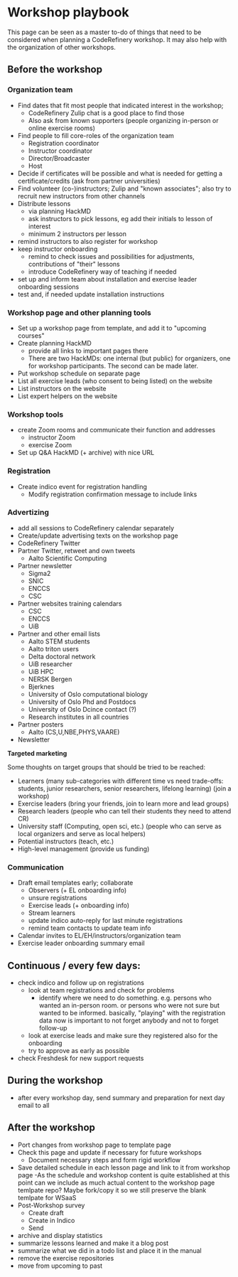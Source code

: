 # Workshop playbook

This page can be seen as a master to-do of things that need to be considered when planning a CodeRefinery workshop.
It may also help with the organization of other workshops.

## Before the workshop

### Organization team

* Find dates that fit most people that indicated interest in the workshop; 
    * CodeRefinery Zulip chat is a good place to find those
    * Also ask from known supporters (people organizing in-person or online exercise rooms)
* Find people to fill core-roles of the organization team 
    * Registration coordinator
    * Instructor coordinator
    * Director/Broadcaster
    * Host
* Decide if certificates will be possible and what is needed for getting a certificate/credits (ask from partner universities)
* Find volunteer (co-)instructors; Zulip and "known associates"; also try to recruit new instructors from other channels
* Distribute lessons
    * via planning HackMD
    * ask instructors to pick lessons, eg add their initials to lesson of interest
    * minimum 2 instructors per lesson
* remind instructors to also register for workshop
* keep instructor onboarding
    * remind to check issues and possibilities for adjustments, contributions of "their" lessons
    * introduce CodeRefinery way of teaching if needed
* set up and inform team about installation and exercise leader onboarding sessions
* test and, if needed update installation instructions


### Workshop page and other planning tools

- Set up a workshop page from template, and add it to "upcoming courses"
- Create planning HackMD
    - provide all links to important pages there
    - There are two HackMDs: one internal (but public) for organizers, one for workshop participants.  The second can be made later.
- Put workshop schedule on separate page
- List all exercise leads (who consent to being listed) on the website
- List instructors on the website
- List expert helpers on the website

### Workshop tools

* create Zoom rooms and communicate their function and addresses
    * instructor Zoom
    * exercise Zoom
* Set up Q&A HackMD (+ archive) with nice URL


### Registration

* Create indico event for registration handling
    * Modify registration confirmation message to include links

### Advertizing

- add all sessions to CodeRefinery calendar separately
- Create/update advertising texts on the workshop page
- CodeRefinery Twitter
- Partner Twitter, retweet and own tweets
    - Aalto Scientific Computing
- Partner newsletter
    - Sigma2
    - SNIC
    - ENCCS
    - CSC
- Partner websites training calendars
    - CSC
    - ENCCS
    - UiB
- Partner and other email lists
    - Aalto STEM students
    - Aalto triton users
    - Delta doctoral network
    - UiB researcher
    - UiB HPC 
    - NERSK Bergen
    - Bjerknes
    - University of Oslo computational biology 
    - University of Oslo  Phd and Postdocs 
    - University of Oslo Dcince contact (?)
    - Research institutes in all countries
- Partner posters
    - Aalto (CS,U,NBE,PHYS,VAARE)
- Newsletter
 
**Targeted marketing**

Some thoughts on target groups that should be tried to be reached:

- Learners (many sub-categories with different time vs need trade-offs: students, junior researchers, senior researchers, lifelong learning) (join a workshop)
- Exercise leaders (bring your friends, join to learn more and lead groups)
- Research leaders (people who can tell their students they need to attend CR)
- University staff (Computing, open sci, etc.) (people who can serve as local organizers and serve as local helpers)
- Potential instructors (teach, etc.)
- High-level management (provide us funding)

### Communication 

- Draft email templates early; collaborate
  - Observers (+ EL onboarding info)
  - unsure registrations
  - Exercise leads (+ onboarding info)
  - Stream learners
  - update indico auto-reply for last minute registrations
  - remind team contacts to update team info
- Calendar invites to EL/EH/instructors/organization team
- Exercise leader onboarding summary email

## Continuous / every few days:
- check indico and follow up on registrations
   - look at team registrations and check for problems
     - identify where we need to do something. e.g. persons who wanted an in-person room. or persons who were not sure but wanted to be informed. basically, "playing" with the registration data now is important to not forget anybody and not to forget follow-up
   - look at exercise leads and make sure they registered also for the onboarding
   - try to approve as early as possible
 - check Freshdesk for new support requests

## During the workshop
- after every workshop day, send summary and preparation for next day email to all

## After the workshop

- Port changes from workshop page to template page
- Check this page and update if necessary for future workshops
  - Document necessary steps and form rigid workflow
- Save detailed schedule in each lesson page and link to it from workshop page
  -As the schedule and workshop content is quite established at this point can we include as much actual content to the workshop page temlpate repo? Maybe fork/copy it so we still preserve the blank temlpate for WSaaS
- Post-Workshop survey 
  - Create draft
  - Create in Indico
  - Send
- archive and display statistics
- summarize lessons learned and make it a blog post
- summarize what we did in a todo list and place it in the manual
- remove the exercise repositories
- move from upcoming to past

